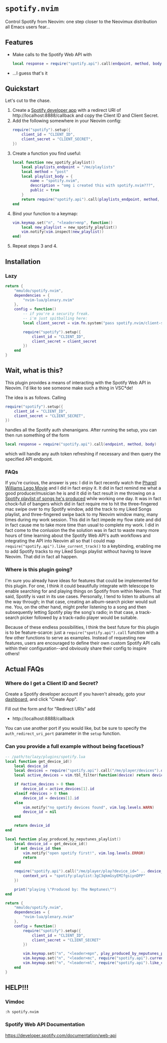 # `spotify.nvim`

Control Spotify from Neovim: one step closer to the Neovimux distribution all
Emacs users fear...

## Features
* Make calls to the Spotify Web API with
    ```lua
    local response = require("spotify.api").call(endpoint, method, body)
    ```
* ...I guess that's it

## Quickstart

Let's cut to the chase.

1. Create a [Spotify developer app](https://developer.spotify.com/dashboard) 
with a redirect URI of http://localhost:8888/callback and
copy the Client ID and Client Secret.
2. Add the following somewhere in your Neovim config:
    ```lua
    require("spotify").setup({
        client_id = "CLIENT_ID",
        client_secret = "CLIENT_SECRET",
    })
    ```
3. Create a function you find useful:
    ```lua
    local function new_spotify_playlist()
        local playlists_endpoint = "/me/playlists"
        local method = "post"
        local playlist_body = {
            name = "spotify.nvim",
            description = "omg i created this with spotify.nvim???",
            public = true
        }
        return require("spotify.api").call(playlists_endpoint, method, playlist_body)
    end
    ```
4. Bind your function to a keymap:
    ```lua
    vim.keymap.set("n", "<leader>mnp", function()
        local new_playlist = new_spotify_playlist()
        vim.notify(vim.inspect(new_playlist))
    end)
    ```
5. Repeat steps 3 and 4.

## Installation

### Lazy

```lua
return {
    "mmuldo/spotify.nvim",
    dependencies = {
        "nvim-lua/plenary.nvim"
    },
    config = function()
        -- if you're a security freak.
        -- i'm just spitballing here:
        local client_secret = vim.fn.system("pass spotify.nvim/client-secret")

        require("spotify").setup({
            client_id = "CLIENT_ID",
            client_secret = client_secret
        })
    end
}
```

## Wait, what is this?

This plugin provides a means of interacting with the Spotify Web API in
Neovim. I'd like to see someone make such a thing in VSC\*de!

The idea is as follows. Calling
```lua
require("spotify").setup({
    client_id = "CLIENT_ID",
    client_secret = "CLIENT_SECRET",
})
```
handles all the Spotify auth shenanigans. After running the setup, you can then
run something of the form
```lua
local response = require("spotify.api").call(endpoint, method, body)
```
which will handle any auth token refreshing if necessary and then query the
specified API endpoint.

### FAQs

If you're curious, the answer is yes: I did in fact recently watch the
[Pharell Williams Lego Movie](https://www.imdb.com/title/tt31064841/) and I
did in fact enjoy it. It did in fact remind me what a good producer/musician he
is and it did in fact result in me throwing on a [Spotify playlist of songs he's
produced](https://open.spotify.com/playlist/3gC3qkmGsyEMIfgsiynDPP?si=1fdfc537620a47a0)
while working one day. It was in fact chock-full of bangers which did in fact
require me to hit the three-fingered mac swipe over to my Spotify window, add
the track to my Liked Songs playlist, and three-fingered swipe back to my
Neovim window many, many times during my work session.
This did in fact impede my flow state and did in fact cause me to take more
time than usual to complete my work.
I did in fact come to the conlusion the the solution was in fact to waste
many more hours of time learning about the Spotify Web API's auth workflows
and integrating the API into Neovim all so that I could map
`require("spotify.api").like_current_track()` to a keybinding, enabling
me to add Spotify tracks to my Liked Songs playlist without having to leave
Neovim. That did in fact all happen.

### Where is this plugin going?

I'm sure you already have ideas for features that could be implemented for this plugin.
For one, I think it could beautifully integrate with telescope to
enable searching for and playing things on Spotify from within Neovim.
That said, Spotify is vast in its use cases.
Personally, I tend to listen to albums all the way through; in that case,
creating an album-search picker would suit me.
You, on the other hand, might prefer listening to a song and then subsequently
letting Spotify play the song's radio; in that case,
a track-search picker followed by a track-radio player would be suitable.

Because of these endless possibilities, I think the best future for this plugin
is to be feature-scarce: just a `require("spotify.api").call` function with a
few other functions to serve as examples.
Instead of requesting new features, users are encouraged to define their own
custom Spotify API calls within their configuration--and obviously share
their config to inspire others!

## Actual FAQs

### Where do I get a Client ID and Secret?

Create a Spotify developer account if you haven't already,
goto your [dashboard](https://developer.spotify.com/dashboard), and click
"Create App".

Fill out the form and for "Redirect URIs" add
* http://localhost:8888/callback

You can use another port if you would like, but be sure to specify the
`auth_redirect_uri_port` parameter in the `setup` function.

### Can you provide a full example without being facetious?

```lua
-- /path/to/lazy/plugins/spotify.lua
local function get_device_id()
    local device_id
    local devices = require("spotify.api").call("/me/player/devices").devices
    local active_devices = vim.tbl_filter(function(device) return device.is_active end, devices)

    if #active_devices > 0 then
        device_id = active_devices[1].id
    elseif #devices > 0 then
        device_id = devices[1].id
    else
        vim.notify("no spotify devices found", vim.log.levels.WARN)
        device_id = nil
    end

    return device_id
end

local function play_produced_by_neputunes_playlist()
    local device_id = get_device_id()
    if not device_id then
        vim.notify("open spotify first!", vim.log.levels.ERROR)
        return
    end

    require("spotify.api").call("/me/player/play?device_id=" .. device_id, "put", {
        context_uri = "spotify:playlist:3gC3qkmGsyEMIfgsiynDPP"
    })

    print("playing \"Produced by: The Neptunes\"")
end

return {
    "mmuldo/spotify.nvim",
    dependencies = {
        "nvim-lua/plenary.nvim"
    },
    config = function()
        require("spotify").setup({
            client_id = "CLIENT_ID",
            client_secret = "CLIENT_SECRET"
        })

        vim.keymap.set("n", "<leader>mpn", play_produced_by_neputunes_playlist)
        vim.keymap.set("n", "<leader>mc", require("spotify.api").currently_playing)
        vim.keymap.set("n", "<leader>ml", require("spotify.api").like_current_track)
    end
}
```

## HELP!!!

### Vimdoc

```
:h spotify.nvim
```

### Spotify Web API Documentation

https://developer.spotify.com/documentation/web-api
